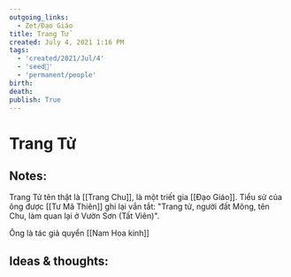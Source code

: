 ```yaml
---
outgoing_links:
  - Zet/Đạo Giáo
title: Trang Tử
created: July 4, 2021 1:16 PM
tags:
  - 'created/2021/Jul/4'
  - 'seed🥜'
  - 'permanent/people'
birth: 
death: 
publish: True
---
```

# Trang Tử

## Notes:
Trang Tử tên thật là [[Trang Chu]], là một triết gia [[Đạo Giáo]]. Tiểu sử của ông được [[Tư Mã Thiên]] ghi lại vắn tắt: "Trang tử, người đất Mông, tên Chu, làm quan lại ở Vườn Sơn (Tất Viên)". 

Ông là tác giả quyển [[Nam Hoa kinh]]

## Ideas & thoughts:

